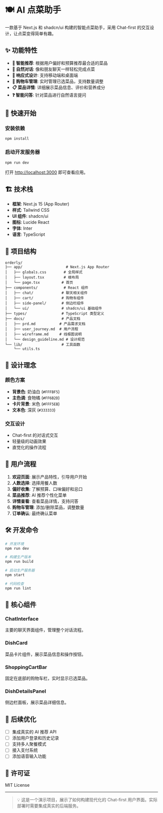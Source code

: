 # 🍽️ AI 点菜助手

一款基于 Next.js 和 shadcn/ui 构建的智能点菜助手，采用 Chat-first 的交互设计，让点菜变得简单有趣。

## ✨ 功能特性

- **🤖 智能推荐**: 根据用户偏好和预算推荐最合适的菜品
- **💬 自然对话**: 像和朋友聊天一样轻松完成点菜
- **📱 响应式设计**: 支持移动端和桌面端
- **🛒 购物车管理**: 实时管理已选菜品，支持数量调整
- **📋 菜品详情**: 详细展示菜品信息、评价和营养成分
- **❓ 智能问答**: 针对菜品进行自然语言提问

## 🚀 快速开始

### 安装依赖

```bash
npm install
```

### 启动开发服务器

```bash
npm run dev
```

打开 [http://localhost:3000](http://localhost:3000) 即可查看应用。

## 🏗️ 技术栈

- **框架**: Next.js 15 (App Router)
- **样式**: Tailwind CSS
- **UI 组件**: shadcn/ui
- **图标**: Lucide React
- **字体**: Inter
- **语言**: TypeScript

## 📁 项目结构

```
orderly/
├── app/                    # Next.js App Router
│   ├── globals.css        # 全局样式
│   ├── layout.tsx         # 根布局
│   └── page.tsx          # 首页
├── components/            # React 组件
│   ├── chat/             # 聊天相关组件
│   ├── cart/             # 购物车组件
│   ├── side-panel/       # 侧边栏组件
│   └── ui/               # shadcn/ui 基础组件
├── types/                # TypeScript 类型定义
├── docs/                 # 产品文档
│   ├── prd.md           # 产品需求文档
│   ├── user_journey.md  # 用户流程
│   ├── wireframe.md     # 线框图说明
│   └── design_guideline.md # 设计规范
└── lib/                  # 工具函数
    └── utils.ts
```

## 🎨 设计理念

### 颜色方案
- **背景色**: 奶油白 (`#FFFBF5`)
- **主色调**: 食物橘 (`#FF6B2D`)
- **卡片背景**: 米色 (`#FFF5EB`)
- **文本色**: 深灰 (`#333333`)

### 交互设计
- Chat-first 的对话式交互
- 轻量级的动画效果
- 直觉化的操作流程

## 🔄 用户流程

1. **欢迎页面**: 展示产品特性，引导用户开始
2. **人数选择**: 选择用餐人数
3. **偏好收集**: 了解预算、口味偏好和忌口
4. **菜品推荐**: AI 推荐个性化菜单
5. **详情查看**: 查看菜品详情，支持问答
6. **购物车管理**: 添加/删除菜品，调整数量
7. **订单确认**: 最终确认菜单

## 🛠️ 开发命令

```bash
# 开发环境
npm run dev

# 构建生产版本
npm run build

# 启动生产服务器
npm start

# 代码检查
npm run lint
```

## 📝 核心组件

### ChatInterface
主要的聊天界面组件，管理整个对话流程。

### DishCard
菜品卡片组件，展示菜品信息和操作按钮。

### ShoppingCartBar
固定在底部的购物车栏，实时显示已选菜品。

### DishDetailsPanel
侧边栏面板，展示菜品详细信息。

## 🔮 后续优化

- [ ] 集成真实的 AI 推荐 API
- [ ] 添加用户登录和历史记录
- [ ] 支持多人聚餐模式
- [ ] 接入支付系统
- [ ] 添加语音输入功能

## 📄 许可证

MIT License

---

> 💡 这是一个演示项目，展示了如何构建现代化的 Chat-first 用户界面。实际部署时需要集成真实的后端服务。